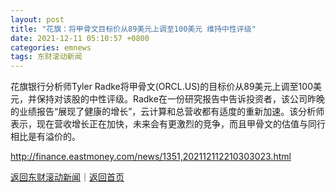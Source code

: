 ```yaml
---
layout: post
title: "花旗：将甲骨文目标价从89美元上调至100美元 维持中性评级"
date: 2021-12-11 05:10:57 +0800
categories: emnews
tags: 东财滚动新闻
---
```


花旗银行分析师Tyler Radke将甲骨文(ORCL.US)的目标价从89美元上调至100美元，并保持对该股的中性评级。Radke在一份研究报告中告诉投资者，该公司昨晚的业绩报告“展现了健康的增长”，云计算和总营收都有适度的重新加速。该分析师表示，现在营收增长正在加快，未来会有更激烈的竞争，而且甲骨文的估值与同行相比是有溢价的。

<http://finance.eastmoney.com/news/1351,202112112210303023.html>

[返回东财滚动新闻](//finews.withounder.com/emnews/)｜[返回首页](//finews.withounder.com/)